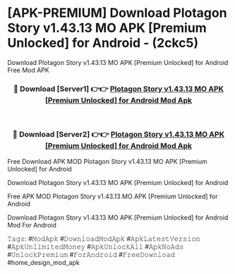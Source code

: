 # [APK-PREMIUM] Download Plotagon Story v1.43.13 MO APK [Premium Unlocked] for Android - (2ckc5)
Download Plotagon Story v1.43.13 MO APK [Premium Unlocked] for Android Free Mod APK

<div align="center">
<h3>🔴 Download [Server1] 👉👉 <a href="https://apk-comot.site?title=Plotagon_Story_v1.43.13_MO_APK_[Premium_Unlocked]_for_Android">Plotagon Story v1.43.13 MO APK [Premium Unlocked] for Android Mod Apk</a></h3><br>

<h3>🔴 Download [Server2] 👉👉 <a href="https://apk-comot.site?title=Plotagon_Story_v1.43.13_MO_APK_[Premium_Unlocked]_for_Android">Plotagon Story v1.43.13 MO APK [Premium Unlocked] for Android Mod Apk</a></h3>
</div>


Free Download APK MOD Plotagon Story v1.43.13 MO APK [Premium Unlocked] for Android

Download Plotagon Story v1.43.13 MO APK [Premium Unlocked] for Android 

Free APK MOD Plotagon Story v1.43.13 MO APK [Premium Unlocked] for Android 

Download Plotagon Story v1.43.13 MO APK [Premium Unlocked] for Android Mod For Android

𝚃𝚊𝚐𝚜: #𝙼𝚘𝚍𝙰𝚙𝚔 #𝙳𝚘𝚠𝚗𝚕𝚘𝚊𝚍𝙼𝚘𝚍𝙰𝚙𝚔 #𝙰𝚙𝚔𝙻𝚊𝚝𝚎𝚜𝚝𝚅𝚎𝚛𝚜𝚒𝚘𝚗 #𝙰𝚙𝚔𝚄𝚗𝚕𝚒𝚖𝚒𝚝𝚎𝚍𝙼𝚘𝚗𝚎𝚢 #𝙰𝚙𝚔𝚄𝚗𝚕𝚘𝚌𝚔𝙰𝚕𝚕 #𝙰𝚙𝚔𝙽𝚘𝙰𝚍𝚜 #𝚄𝚗𝚕𝚘𝚌𝚔𝙿𝚛𝚎𝚖𝚒𝚞𝚖 #𝙵𝚘𝚛𝙰𝚗𝚍𝚛𝚘𝚒𝚍 #𝙵𝚛𝚎𝚎𝙳𝚘𝚠𝚗𝚕𝚘𝚊𝚍 #home_design_mod_apk